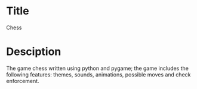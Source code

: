 # Title
Chess

# Desciption
The game chess written using python and pygame; the game includes the following features: themes, sounds, animations, possible moves and check enforcement.

